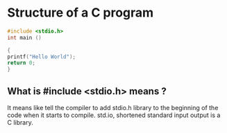 # Structure of a C program
```c
#include <stdio.h>
int main ()

{
printf("Hello World");
return 0;
}
```
## What is #include <stdio.h> means ? 

It means like tell the compiler to add stdio.h library to the beginning of the code when it starts to compile. std.io, shortened standard input output is a C library.
